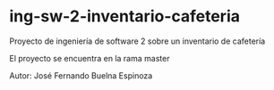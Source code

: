 # ing-sw-2-inventario-cafeteria
Proyecto de ingeniería de software 2 sobre un inventario de cafetería

El proyecto se encuentra en la rama master

Autor: José Fernando Buelna Espinoza
